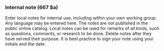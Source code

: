 ### Internal note (667 $a)

Enter local notes for internal use, including within your own working group. Any language may be entered here. The notes are not published in the public online catalog. Local notes can be used for remarks of all kinds, such as questions, comments, or research to be done. Delete notes after they have served their purpose. It is best practice to sign your note using your initials and the date.
